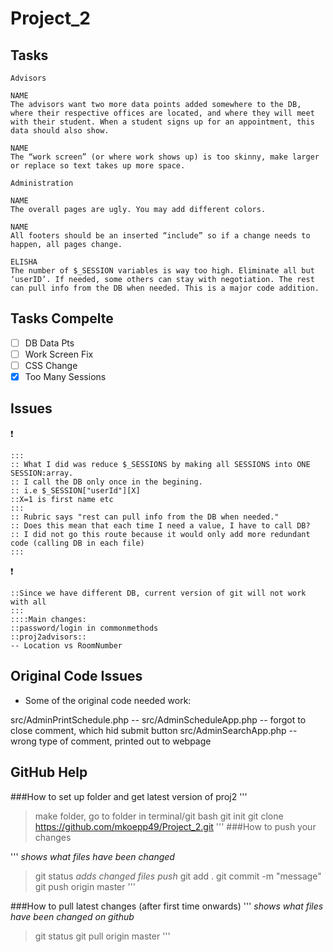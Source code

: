 # Project_2

## Tasks

```
Advisors

NAME
The advisors want two more data points added somewhere to the DB, where their respective offices are located, and where they will meet with their student. When a student signs up for an appointment, this data should also show.

NAME
The “work screen” (or where work shows up) is too skinny, make larger or replace so text takes up more space.
```

```
Administration

NAME
The overall pages are ugly. You may add different colors.

NAME
All footers should be an inserted “include” so if a change needs to happen, all pages change.

ELISHA
The number of $_SESSION variables is way too high. Eliminate all but ‘userID’. If needed, some others can stay with negotiation. The rest can pull info from the DB when needed. This is a major code addition.
```

## Tasks Compelte

- [ ] DB Data Pts
- [ ] Work Screen Fix
- [ ] CSS Change
- [x] Too Many Sessions

## Issues

:exclamation: 
```
:::
:: What I did was reduce $_SESSIONS by making all SESSIONS into ONE SESSION:array.
:: I call the DB only once in the begining. 
:: i.e $_SESSION["userId"][X]
::X=1 is first name etc
:::
:: Rubric says "rest can pull info from the DB when needed."
:: Does this mean that each time I need a value, I have to call DB?
:: I did not go this route because it would only add more redundant code (calling DB in each file)
::: 
```

:exclamation: 
```
::Since we have different DB, current version of git will not work with all
:::
::::Main changes: 
::password/login in commonmethods
::proj2advisors::
-- Location vs RoomNumber
```

## Original Code Issues

- Some of the original code needed work:

src/AdminPrintSchedule.php -- 
src/AdminScheduleApp.php -- forgot to close comment, which hid submit button
src/AdminSearchApp.php -- wrong type of comment, printed out to webpage


## GitHub Help

###How to set up folder and get latest version of proj2
'''
> make folder, go to folder in terminal/git bash
> git init
> git clone https://github.com/mkoepp49/Project_2.git
'''
###How to push your changes

'''
*shows what files have been changed*
> git status
*adds changed files push*
> git add .
> git commit -m "message"
> git push origin master
'''

###How to pull latest changes (after first time onwards)
'''
*shows what files have been changed on github*
> git status
> git pull origin master
'''